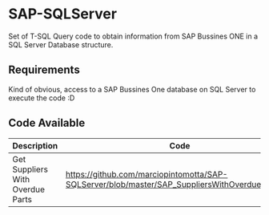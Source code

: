 # SAP-SQLServer

Set of T-SQL Query code to obtain information from SAP Bussines ONE in a SQL Server Database structure.


## Requirements

Kind of obvious, access to a SAP Bussines One database on SQL Server to execute the  code :D

## Code Available

|    Description   |  Code   |
|-----------|----------------|
| Get Suppliers With Overdue Parts |https://github.com/marciopintomotta/SAP-SQLServer/blob/master/SAP_SuppliersWithOverdueParts.sql |
